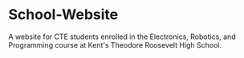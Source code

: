 # School-Website
A website for CTE students enrolled in the Electronics, Robotics, and Programming course at Kent's Theodore Roosevelt High School.

